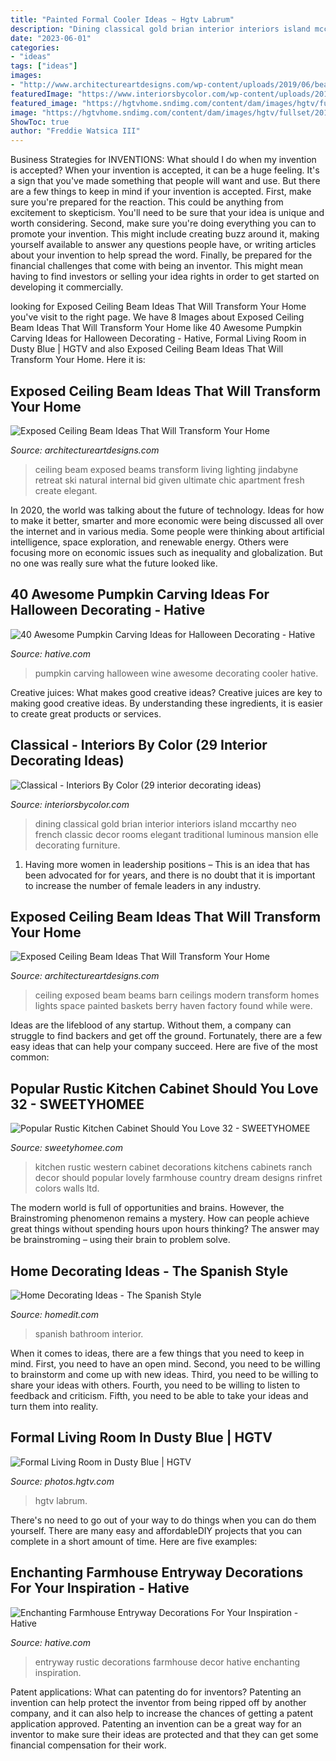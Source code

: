 ```yaml
---
title: "Painted Formal Cooler Ideas ~ Hgtv Labrum"
description: "Dining classical gold brian interior interiors island mccarthy neo french classic decor rooms elegant traditional luminous mansion elle decorating furniture"
date: "2023-06-01"
categories:
- "ideas"
tags: ["ideas"]
images:
- "http://www.architectureartdesigns.com/wp-content/uploads/2019/06/beam-ceiling-4-630x919.jpg"
featuredImage: "https://www.interiorsbycolor.com/wp-content/uploads/2014/07/classical-dining-room.jpg"
featured_image: "https://hgtvhome.sndimg.com/content/dam/images/hgtv/fullset/2015/7/22/0/Wendy-Labrum_Crazy-for-Color_5.jpg.rend.hgtvcom.966.1449.suffix/1437592099756.jpeg"
image: "https://hgtvhome.sndimg.com/content/dam/images/hgtv/fullset/2015/7/22/0/Wendy-Labrum_Crazy-for-Color_5.jpg.rend.hgtvcom.966.1449.suffix/1437592099756.jpeg"
ShowToc: true
author: "Freddie Watsica III"
---
```



Business Strategies for INVENTIONS: What should I do when my invention is accepted?
When your invention is accepted, it can be a huge feeling. It's a sign that you've made something that people will want and use. But there are a few things to keep in mind if your invention is accepted. 
First, make sure you're prepared for the reaction. This could be anything from excitement to skepticism. You'll need to be sure that your idea is unique and worth considering. 
Second, make sure you're doing everything you can to promote your invention. This might include creating buzz around it, making yourself available to answer any questions people have, or writing articles about your invention to help spread the word. 
Finally, be prepared for the financial challenges that come with being an inventor. This might mean having to find investors or selling your idea rights in order to get started on developing it commercially.

	

		
looking for Exposed Ceiling Beam Ideas That Will Transform Your Home you've visit to the right page. We have 8 Images about Exposed Ceiling Beam Ideas That Will Transform Your Home like 40 Awesome Pumpkin Carving Ideas for Halloween Decorating - Hative, Formal Living Room in Dusty Blue | HGTV and also Exposed Ceiling Beam Ideas That Will Transform Your Home. Here it is:
		
    
## Exposed Ceiling Beam Ideas That Will Transform Your Home

<img loading=lazy src="http://www.architectureartdesigns.com/wp-content/uploads/2019/06/beam-ceiling-4-630x919.jpg" onerror="this.onerror=null;this.src='https://tse4.mm.bing.net/th?id=OIP.s-6TFucWj1OAqUnLFVygrwHaKz&amp;pid=15.1';" alt="Exposed Ceiling Beam Ideas That Will Transform Your Home">

_Source: architectureartdesigns.com_

>ceiling beam exposed beams transform living lighting jindabyne retreat ski natural internal bid given ultimate chic apartment fresh create elegant. 

	

In 2020, the world was talking about the future of technology. Ideas for how to make it better, smarter and more economic were being discussed all over the internet and in various media. Some people were thinking about artificial intelligence, space exploration, and renewable energy. Others were focusing more on economic issues such as inequality and globalization. But no one was really sure what the future looked like.

    
## 40 Awesome Pumpkin Carving Ideas For Halloween Decorating - Hative

<img loading=lazy src="https://hative.com/wp-content/uploads/2014/10/pumpkin-carving-ideas/30-wine-cooler-pumpkin.jpg" onerror="this.onerror=null;this.src='https://tse4.mm.bing.net/th?id=OIP.8FEsfgfBW_9Kq2kfCDJ__AHaLr&amp;pid=15.1';" alt="40 Awesome Pumpkin Carving Ideas for Halloween Decorating - Hative">

_Source: hative.com_

>pumpkin carving halloween wine awesome decorating cooler hative. 

	

Creative juices: What makes good creative ideas?
Creative juices are key to making good creative ideas. By understanding these ingredients, it is easier to create great products or services.

    
## Classical - Interiors By Color (29 Interior Decorating Ideas)

<img loading=lazy src="https://www.interiorsbycolor.com/wp-content/uploads/2014/07/classical-dining-room.jpg" onerror="this.onerror=null;this.src='https://tse4.mm.bing.net/th?id=OIP.oaVRiRzLSLkRQbcat9AaxgHaHj&amp;pid=15.1';" alt="Classical - Interiors By Color (29 interior decorating ideas)">

_Source: interiorsbycolor.com_

>dining classical gold brian interior interiors island mccarthy neo french classic decor rooms elegant traditional luminous mansion elle decorating furniture. 

	

1. Having more women in leadership positions – This is an idea that has been advocated for for years, and there is no doubt that it is important to increase the number of female leaders in any industry.

    
## Exposed Ceiling Beam Ideas That Will Transform Your Home

<img loading=lazy src="http://www.architectureartdesigns.com/wp-content/uploads/2019/06/beam-ceiling-3-630x919.jpg" onerror="this.onerror=null;this.src='https://tse1.mm.bing.net/th?id=OIP.IE1I1VFby1SEnpSYbZTRIQHaKz&amp;pid=15.1';" alt="Exposed Ceiling Beam Ideas That Will Transform Your Home">

_Source: architectureartdesigns.com_

>ceiling exposed beam beams barn ceilings modern transform homes lights space painted baskets berry haven factory found while were. 

	

Ideas are the lifeblood of any startup. Without them, a company can struggle to find backers and get off the ground. Fortunately, there are a few easy ideas that can help your company succeed. Here are five of the most common: 

    
## Popular Rustic Kitchen Cabinet Should You Love 32 - SWEETYHOMEE

<img loading=lazy src="https://i0.wp.com/sweetyhomee.com/wp-content/uploads/2019/01/Popular-Rustic-Kitchen-Cabinet-Should-You-Love-32.jpg?fit=1024%2C1522&amp;ssl=1" onerror="this.onerror=null;this.src='https://tse2.mm.bing.net/th?id=OIP._kW1xxYTmYH5uwTG_38f_AHaLA&amp;pid=15.1';" alt="Popular Rustic Kitchen Cabinet Should You Love 32 - SWEETYHOMEE">

_Source: sweetyhomee.com_

>kitchen rustic western cabinet decorations kitchens cabinets ranch decor should popular lovely farmhouse country dream designs rinfret colors walls ltd. 

	

The modern world is full of opportunities and brains. However, the Brainstroming phenomenon remains a mystery. How can people achieve great things without spending hours upon hours thinking? The answer may be brainstroming – using their brain to problem solve.

    
## Home Decorating Ideas - The Spanish Style

<img loading=lazy src="https://cdn.homedit.com/wp-content/uploads/2010/10/mosaic-bathroom-design.jpg" onerror="this.onerror=null;this.src='https://tse1.mm.bing.net/th?id=OIP.1UbxmVODUuq5NpFgv0rl-AHaJ_&amp;pid=15.1';" alt="Home Decorating Ideas - The Spanish Style">

_Source: homedit.com_

>spanish bathroom interior. 

	

When it comes to ideas, there are a few things that you need to keep in mind. First, you need to have an open mind. Second, you need to be willing to brainstorm and come up with new ideas. Third, you need to be willing to share your ideas with others. Fourth, you need to be willing to listen to feedback and criticism. Fifth, you need to be able to take your ideas and turn them into reality.

    
## Formal Living Room In Dusty Blue | HGTV

<img loading=lazy src="https://hgtvhome.sndimg.com/content/dam/images/hgtv/fullset/2015/7/22/0/Wendy-Labrum_Crazy-for-Color_5.jpg.rend.hgtvcom.966.1449.suffix/1437592099756.jpeg" onerror="this.onerror=null;this.src='https://tse1.mm.bing.net/th?id=OIP.wztCGqOrxhqZay-U_0eYFgHaLH&amp;pid=15.1';" alt="Formal Living Room in Dusty Blue | HGTV">

_Source: photos.hgtv.com_

>hgtv labrum. 

	

There's no need to go out of your way to do things when you can do them yourself. There are many easy and affordableDIY projects that you can complete in a short amount of time. Here are five examples: 

    
## Enchanting Farmhouse Entryway Decorations For Your Inspiration - Hative

<img loading=lazy src="https://hative.com/wp-content/uploads/2016/03/rustic-entryway-decors/1-rustic-entryway-decorations.jpg" onerror="this.onerror=null;this.src='https://tse2.mm.bing.net/th?id=OIP.1RMiyNUmmw18L4WWEKa8rgHaLK&amp;pid=15.1';" alt="Enchanting Farmhouse Entryway Decorations For Your Inspiration - Hative">

_Source: hative.com_

>entryway rustic decorations farmhouse decor hative enchanting inspiration. 

	

Patent applications: What can patenting do for inventors?
Patenting an invention can help protect the inventor from being ripped off by another company, and it can also help to increase the chances of getting a patent application approved. Patenting an invention can be a great way for an inventor to make sure their ideas are protected and that they can get some financial compensation for their work.

